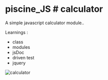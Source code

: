# piscine_JS # calculator

A simple javascript calculator module..

Learnings :
- class
- modules
- jsDoc
- driven test
- jquery

![calculator](.resources/calculator.png "calculator")

